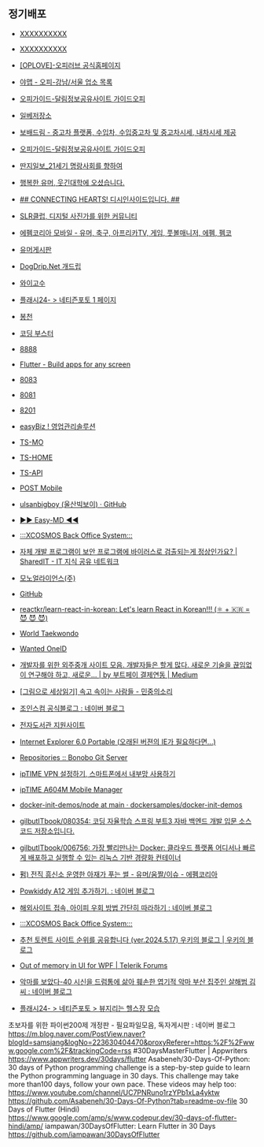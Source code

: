 

## 정기배포
- [XXXXXXXXXX](YYYYYYYYYY)
- [XXXXXXXXXX](YYYYYYYYYY)


- [[OPLOVE]-오피러브 공식홈페이지](https://oplove10.com/)
- [야맵 - 오피-강남/서울 업소 목록](https://www.yamap7.com/Mobile/ShopList.aspx?type=%EC%98%A4%ED%94%BC-%EA%B0%95%EB%82%A8/%EC%84%9C%EC%9A%B8)
- [오피가이드-달림정보공유사이트 가이드오피](https://opga103.com/)
- [일베저장소](https://m.ilbe.com/)
- [보배드림 - 중고차 플랫폼, 수입차, 수입중고차 및 중고차시세, 내차시세 제공](https://m.bobaedream.co.kr/)
- [오피가이드-달림정보공유사이트 가이드오피](https://opga018.com/)
- [딴지일보_21세기 명랑사회를 향하여](https://www.ddanzi.com/)
- [행복한 유머, 웃긴대학에 오셨습니다.](https://m.humoruniv.com/main.html)
- [## CONNECTING HEARTS! 디시인사이드입니다. ##](https://m.dcinside.com/)
- [SLR클럽, 디지털 사진가를 위한 커뮤니티](https://m.slrclub.com/)
- [에펨코리아 모바일 - 유머, 축구, 아프리카TV, 게임, 풋볼매니저, 에펨, 펨코](https://m.fmkorea.com/)
- [유머게시판](https://www.etoland.co.kr/plugin/mobile/board.php?bo_table=etohumor06&sca=%C0%AF%B8%D3)
- [DogDrip.Net 개드립](https://www.dogdrip.net/)
- [와이고수](https://m.ygosu.com/)
- [플래시24- > 네티즌포토 1 페이지](https://flash24.co.kr/g4/bbs/board.php?bo_table=photo&page=)
- [봉천](http://ubb.iptime.org:1212/m_login.cgi)
- [코딩 부스터](http://ubb.iptime.org/)
- [8888](http://ubb.iptime.org:8888/)
- [Flutter - Build apps for any screen](https://flutter.dev/)
- [8083](http://ubb.iptime.org:8083/yobiss-gw/jspapp/co/userauth/UserAuth/loginForm4Intranet.jsp)
- [8081](http://ubb.iptime.org:8081/EZMob/index.html)
- [8201](http://ubb.iptime.org:8201/)
- [easyBiz ! 영업관리솔루션](http://ubb.iptime.org:8083/yobiss-gw/jspapp/co/userauth/UserAuth/loginForm4Intranet.jsp)
- [TS-MO](http://ubb.iptime.org:8321/)
- [TS-HOME](http://ubb.iptime.org:8320/main.do)
- [TS-API](http://ubb.iptime.org:8319/)
- [POST Mobile](http://ubb.iptime.org:8323/post-mobile/)
- [ulsanbigboy (울산빅보이) · GitHub](https://github.com/ulsanbigboy/)
- [▶▶ Easy-MD ◀◀](http://ubb.iptime.org:8081/EZMob/index.html)
- [:::XCOSMOS Back Office System:::](http://monoalliance.iptime.org:8318/)
- [자체 개발 프로그램이 보안 프로그램에 바이러스로 검출되는게 정상인가요? | SharedIT - IT 지식 공유 네트워크](https://www.sharedit.co.kr/freeboards/21869)
- [모노얼라이언스(주)](https://m62.mailplug.com/webmail/lists#%7B%22s_fnum%22%3A%221%22%2C%22s_mread%22%3A%22%22%2C%22view%22%3A%22%22%2C%22list%22%3Atrue%2C%22type%22%3A%22%22%2C%22t%22%3A1676825812710%2C%22page%22%3A0%7D)
- [GitHub](https://github.com/github)
- [reactkr/learn-react-in-korean: Let's learn React in Korean!!! (⚛ + 🇰🇷 = 😈 😈 😈)](https://github.com/reactkr/learn-react-in-korean)
- [World Taekwondo](https://www.wtir.org/login.jsp)
- [Wanted OneID](https://id.wanted.jobs/login?before_url=https%3A%2F%2Fwww.wanted.co.kr%2Fgigs%2Fexperts%2Fadd%3FautoExpert%3Dtrue&redirect_url=https://www.wanted.co.kr/api/chaos/auths/v1/callback/set-token&client_id=AhWBZolyUalsuJpHVRDrE4Px&message_key=gigs_title)
- [개발자를 위한 외주중개 사이트 모음. 개발자들은 할게 많다. 새로운 기술을 끊임없이 연구해야 하고, 새로운… | by 부트페이 결제연동 | Medium](https://medium.com/@bootpay.co.kr/%EA%B0%9C%EB%B0%9C%EC%9E%90%EB%A5%BC-%EC%9C%84%ED%95%9C-%EC%99%B8%EC%A3%BC%EC%A4%91%EA%B0%9C-%EC%82%AC%EC%9D%B4%ED%8A%B8-%EB%AA%A8%EC%9D%8C-a81fe2d206eb)
- [[그림으로 세상읽기] 속고 속이는 사람들 - 민중의소리](https://www.vop.co.kr/A00001601920.html)
- [조인스컴 공식블로그 : 네이버 블로그](https://m.blog.naver.com/PostList.naver?blogId=hanwoo10303)
- [전자도서관 지원사이트](https://library.kyobobook.co.kr/login/login.ink)
- [Internet Explorer 6.0 Portable (오래된 버젼의 IE가 필요하다면...)](https://jnstory.net/1663)
- [Repositories :: Bonobo Git Server](http://monoalliance.iptime.org:8122/Bonobo.Git.Server/Repository/Index)
- [ipTIME VPN 설정하기, 스마트폰에서 내부망 사용하기](https://waystation.tistory.com/166)
- [ipTIME A604M Mobile Manager](http://ubb.iptime.org:1212/netinfo/laninfo/iux.cgi)
- [docker-init-demos/node at main · dockersamples/docker-init-demos](https://github.com/dockersamples/docker-init-demos/tree/main/node)
- [gilbutITbook/080354: 코딩 자율학습 스프링 부트3 자바 백엔드 개발 입문 소스 코드 저장소입니다.](https://github.com/gilbutITbook/080354)
- [gilbutITbook/006756: 가장 빨리만나는 Docker: 클라우드 플랫폼 어디서나 빠르게 배포하고 실행할 수 있는 리눅스 기반 경량화 컨테이너](https://github.com/gilbutITbook/006756/tree/master)
- [펌) 전직 흥신소 운영한 아재가 푸는 썰 - 유머/움짤/이슈 - 에펨코리아](https://m.fmkorea.com/1678445030)
- [Powkiddy A12 게임 추가하기. : 네이버 블로그](https://m.blog.naver.com/socorry/222040691707)
- [해외사이트 접속, 아이피 우회 방법 간단히 따라하기 : 네이버 블로그](https://m.blog.naver.com/webadcomm/222102980189)
- [:::XCOSMOS Back Office System:::](http://monoalliance.iptime.org:8318/)
- [추천 토렌트 사이트 순위를 공유합니다 (ver.2024.5.17) 우키의 블로그 | 우키의 블로그](https://www.google.co.kr/amp/jaewook.net/archives/2613/amp)
- [Out of memory in UI for WPF | Telerik Forums](https://www.telerik.com/forums/out-of-memory-4c9eec449b06)
- [악마를 보았다-40 시신을 드럼통에 삶아 훼손한 엽기적 악마 부산 집주인 살해범 김 씨 : 네이버 블로그](https://m.blog.naver.com/PostView.naver?blogId=dyars&logNo=220841343054&proxyReferer=https:%2F%2Fwww.google.co.kr%2F&trackingCode=external)
- [플래시24- > 네티즌포토 > 뷰지리는 헬스장 모습](https://flash24.co.kr/g4/bbs/board.php?bo_table=photo&wr_id=178558)







초보자를 위한 파이썬200제 개정판 - 필요파일모음, 독자게시판 : 네이버 블로그
https://m.blog.naver.com/PostView.naver?blogId=samsjang&logNo=223630404470&proxyReferer=https:%2F%2Fwww.google.com%2F&trackingCode=rss
#30DaysMasterFlutter | Appwriters
https://www.appwriters.dev/30days/flutter
Asabeneh/30-Days-Of-Python: 30 days of Python programming challenge is a step-by-step guide to learn the Python programming language in 30 days. This challenge may take more than100 days, follow your own pace. These videos may help too: https://www.youtube.com/channel/UC7PNRuno1rzYPb1xLa4yktw
https://github.com/Asabeneh/30-Days-Of-Python?tab=readme-ov-file
30 Days of Flutter (Hindi)
https://www.google.com/amp/s/www.codepur.dev/30-days-of-flutter-hindi/amp/
iampawan/30DaysOfFlutter: Learn Flutter in 30 Days
https://github.com/iampawan/30DaysOfFlutter













